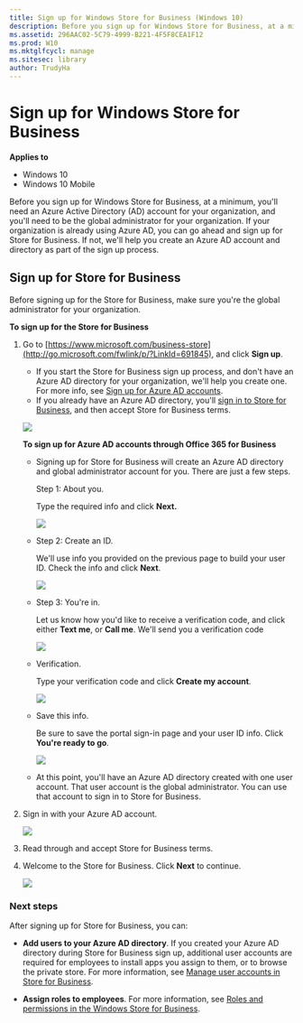 ```yaml
---
title: Sign up for Windows Store for Business (Windows 10)
description: Before you sign up for Windows Store for Business, at a minimum, you'll need an Azure Active Directory (AD) account for your organization, and you'll need to be the global administrator for your organization.
ms.assetid: 296AAC02-5C79-4999-B221-4F5F8CEA1F12
ms.prod: W10
ms.mktglfcycl: manage
ms.sitesec: library
author: TrudyHa
---
```


# Sign up for Windows Store for Business


**Applies to**

-   Windows 10
-   Windows 10 Mobile

Before you sign up for Windows Store for Business, at a minimum, you'll need an Azure Active Directory (AD) account for your organization, and you'll need to be the global administrator for your organization. If your organization is already using Azure AD, you can go ahead and sign up for Store for Business. If not, we'll help you create an Azure AD account and directory as part of the sign up process.

## Sign up for Store for Business


Before signing up for the Store for Business, make sure you're the global administrator for your organization.

**To sign up for the Store for Business**

1.  Go to [https://www.microsoft.com/business-store](http://go.microsoft.com/fwlink/p/?LinkId=691845), and click **Sign up**.

    -   If you start the Store for Business sign up process, and don't have an Azure AD directory for your organization, we'll help you create one. For more info, see [Sign up for Azure AD accounts](#o365-welcome).

    <!-- -->

    -   If you already have an Azure AD directory, you'll [sign in to Store for Business](#sign-in), and then accept Store for Business terms.

    ![](images/wsfb-landing.png)

    **To sign up for Azure AD accounts through Office 365 for Business**

    -   <a href="" id="o365-welcome"></a>Signing up for Store for Business will create an Azure AD directory and global administrator account for you. There are just a few steps.

        Step 1: About you.

        Type the required info and click **Next.**

        ![](images/wsfb-onboard-1.png)

    -   Step 2: Create an ID.

        We'll use info you provided on the previous page to build your user ID. Check the info and click **Next**.

        ![](images/wsfb-onboard-2.png)

    -   Step 3: You're in.

        Let us know how you'd like to receive a verification code, and click either **Text me**, or **Call me**. We'll send you a verification code

        ![](images/wsfb-onboard-3.png)

    -   Verification.

        Type your verification code and click **Create my account**.

        ![](images/wsfb-onboard-4.png)

    -   Save this info.

        Be sure to save the portal sign-in page and your user ID info. Click **You're ready to go**.

        ![](images/wsfb-onboard-5.png)

    -   At this point, you'll have an Azure AD directory created with one user account. That user account is the global administrator. You can use that account to sign in to Store for Business.

2.  <a href="" id="sign-in"></a>Sign in with your Azure AD account.

    ![](images/wsfb-onboard-7.png)

3.  <a href="" id="accept-terms"></a>Read through and accept Store for Business terms.

4.  Welcome to the Store for Business. Click **Next** to continue.

    ![](images/wsfb-firstrun.png)

### Next steps

After signing up for Store for Business, you can:

-   **Add users to your Azure AD directory**. If you created your Azure AD directory during Store for Business sign up, additional user accounts are required for employees to install apps you assign to them, or to browse the private store. For more information, see [Manage user accounts in Store for Business](manage-users-and-groups-windows-store-for-business.md).

-   **Assign roles to employees**. For more information, see [Roles and permissions in the Windows Store for Business](roles-and-permissions-windows-store-for-business.md).

 

 





